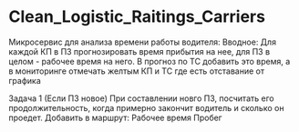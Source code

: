 # Clean_Logistic_Raitings_Carriers
Микросервис для анализа времени работы водителя:
Вводное:
Для каждой КП в ПЗ прогнозировать время прибытия на нее, для ПЗ в целом - рабочее время на него. В прогноз по ТС добавить это время, а в мониторинге отмечать желтым КП и ТС где есть отставание от графика

Задача 1 (Если ПЗ новое)
При составлении новго ПЗ, посчитать его продолжительность, когда примерно закончит водитель и сколько он проедет.
Добавить в маршрут:
   Рабочее время
   Пробег
